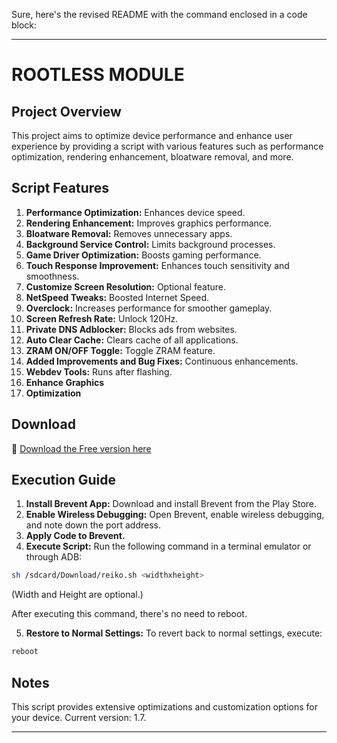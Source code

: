 Sure, here's the revised README with the command enclosed in a code block:

---

# ROOTLESS MODULE

## Project Overview

This project aims to optimize device performance and enhance user experience by providing a script with various features such as performance optimization, rendering enhancement, bloatware removal, and more.

## Script Features

1. **Performance Optimization:** Enhances device speed.
2. **Rendering Enhancement:** Improves graphics performance.
3. **Bloatware Removal:** Removes unnecessary apps.
4. **Background Service Control:** Limits background processes.
5. **Game Driver Optimization:** Boosts gaming performance.
6. **Touch Response Improvement:** Enhances touch sensitivity and smoothness.
7. **Customize Screen Resolution:** Optional feature.
8. **NetSpeed Tweaks:** Boosted Internet Speed.
9. **Overclock:** Increases performance for smoother gameplay.
10. **Screen Refresh Rate:** Unlock 120Hz.
11. **Private DNS Adblocker:** Blocks ads from websites.
12. **Auto Clear Cache:** Clears cache of all applications.
13. **ZRAM ON/OFF Toggle:** Toggle ZRAM feature.
14. **Added Improvements and Bug Fixes:** Continuous enhancements.
15. **Webdev Tools:** Runs after flashing.
16. **Enhance Graphics**
17. **Optimization**

## Download

🔗 [Download the Free version here](https://direct-link.net/1146400/rootless-module)  

## Execution Guide

1. **Install Brevent App:** Download and install Brevent from the Play Store.
2. **Enable Wireless Debugging:** Open Brevent, enable wireless debugging, and note down the port address.
3. **Apply Code to Brevent.**
4. **Execute Script:** Run the following command in a terminal emulator or through ADB:

```bash
sh /sdcard/Download/reiko.sh <widthxheight>
```

   (Width and Height are optional.)

   After executing this command, there's no need to reboot.

5. **Restore to Normal Settings:** To revert back to normal settings, execute:

```bash
reboot
```

## Notes

This script provides extensive optimizations and customization options for your device. Current version: 1.7.

---
